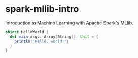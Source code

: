 # spark-mllib-intro

Introduction to Machine Learning with Apache Spark's MLlib.

```scala
object HelloWorld {
  def main(args: Array[String]): Unit = {
    println("Hello, world!")
  }
}
```
